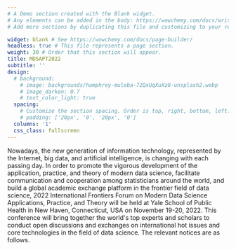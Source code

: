 ```yaml
---
# A Demo section created with the Blank widget.
# Any elements can be added in the body: https://wowchemy.com/docs/writing-markdown-latex/
# Add more sections by duplicating this file and customizing to your requirements.

widget: blank # See https://wowchemy.com/docs/page-builder/
headless: true # This file represents a page section.
weight: 30 # Order that this section will appear.
title: MDSAPT2022
subtitle: ''
design:
  # background:
    # image: backgrounds/humphrey-muleba-72QxUqXuXz8-unsplash2.webp
    # image_darken: 0.7
    # text_color_light: true
  spacing:
    # Customize the section spacing. Order is top, right, bottom, left.
    # padding: ['20px', '0', '20px', '0']
  columns: '1'
  css_class: fullscreen
---
```


Nowadays, the new generation of information technology, represented by the Internet, big data, and artificial intelligence, is changing with each passing day. In order to promote the vigorous development of the application, practice, and theory of modern data science, facilitate communication and cooperation among statisticians around the world, and build a global academic exchange platform in the frontier field of data science, 2022 International Frontiers Forum on Modern Data Science Applications, Practice, and Theory will be held at Yale School of Public Health in New Haven, Connecticut, USA on November 19-20, 2022. This conference will bring together the world's top experts and scholars to conduct open discussions and exchanges on international hot issues and core technologies in the field of data science. The relevant notices are as follows.